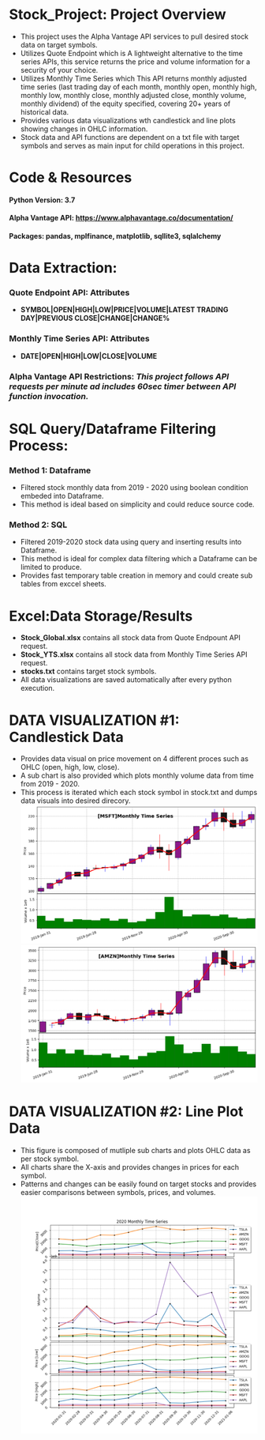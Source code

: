 # Stock_Project: Project Overview
- This project uses the Alpha Vantage API services to pull desired stock data on target symbols.
- Utilizes Quote Endpoint which is A lightweight alternative to the time series APIs, this service returns the price and volume information for a security of your choice.
- Utilizes Monthly Time Series which This API returns monthly adjusted time series (last trading day of each month, monthly open, monthly high, monthly low, monthly close, monthly adjusted close, monthly volume, monthly dividend) of the equity specified, covering 20+ years of historical data.
- Provides various data visualizations wth candlestick and line plots showing changes in OHLC information.
- Stock data and API functions are dependent on a txt file with target symbols and serves as main input for child operations in this project.

# Code & Resources 
#### Python Version: 3.7
#### Alpha Vantage API: https://www.alphavantage.co/documentation/
#### Packages: pandas, mplfinance, matplotlib, sqllite3, sqlalchemy

# Data Extraction:
### Quote Endpoint API: Attributes 
- **SYMBOL|OPEN|HIGH|LOW|PRICE|VOLUME|LATEST TRADING DAY|PREVIOUS CLOSE|CHANGE|CHANGE%**
### Monthly Time Series API: Attributes 
- **DATE|OPEN|HIGH|LOW|CLOSE|VOLUME**
### Alpha Vantage API Restrictions: *This project follows API requests per minute ad includes 60sec timer between API function invocation.*

# SQL Query/Dataframe Filtering Process: 
### Method 1: Dataframe
  * Filtered stock monthly data from 2019 - 2020 using boolean condition embeded into Dataframe.
  * This method is ideal based on simplicity and could reduce source code.
### Method 2: SQL
  * Filtered 2019-2020 stock data using query and inserting results into Dataframe.
  * This method is ideal for complex data filtering which a Dataframe can be limited to produce.
  * Provides fast temporary table creation in memory and could create sub tables from exccel sheets.

# Excel:Data Storage/Results
- **Stock_Global.xlsx** contains all stock data from Quote Endpount API request.
- **Stock_YTS.xlsx** contains all stock data from Monthly Time Series API request.
- **stocks.txt** contains target stock symbols.
- All data visualizations are saved automatically after every python execution.

# DATA VISUALIZATION #1: Candlestick Data
- Provides data visual on price movement on 4 different proces such as OHLC (open, high, low, close).
- A sub chart is also provided which plots monthly volume data from time from 2019 - 2020.
- This process is iterated which each stock symbol in stock.txt and dumps data visuals into desired direcory.
![](https://raw.githubusercontent.com/Adan-Macias/Stock_Project/master/Data_Visuals/candles/MSFT.png)
![](https://raw.githubusercontent.com/Adan-Macias/Stock_Project/master/Data_Visuals/candles/AMZN.png)

# DATA VISUALIZATION #2: Line Plot Data 
- This figure is composed of mutliple sub charts and plots OHLC data as per stock symbol.
- All charts share the X-axis and provides changes in prices for each symbol.
- Patterns and changes can be easily found on target stocks and provides easier comparisons between symbols, prices, and volumes.
![](https://raw.githubusercontent.com/Adan-Macias/Stock_Project/master/Data_Visuals/monthly_series/monthly_series.png)


